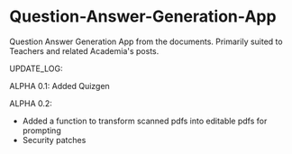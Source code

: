 # Question-Answer-Generation-App
Question Answer Generation App from the documents. Primarily suited to Teachers and related Academia's posts.

UPDATE_LOG:

ALPHA 0.1: Added Quizgen

ALPHA 0.2:
- Added a function to transform scanned pdfs into editable pdfs for prompting
- Security patches